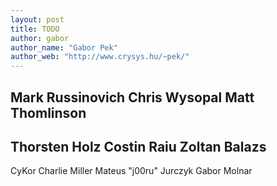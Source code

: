 ```yaml
---
layout: post
title: TODO
author: gabor
author_name: "Gabor Pek"
author_web: "http://www.crysys.hu/~pek/"
---
```



Mark Russinovich
Chris Wysopal
Matt Thomlinson
---
Thorsten Holz
Costin Raiu
Zoltan Balazs
---
CyKor
Charlie Miller
Mateus "j00ru" Jurczyk
Gabor Molnar